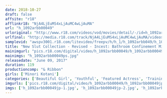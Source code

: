 ```yaml
---
date: 2018-10-27
draft: false
affsite: "r18"
afflinkr18: "NjA4LjEuMS4xLjAuMC4wLjAuMA"
url: "h_1092arbb00049"
urloriginal: "http://www.r18.com/videos/vod/movies/detail/-/id=h_1092arbb00049"
urlfinal: "http://media.r18.com/track/NjA4LjEuMS4xLjAuMC4wLjAuMA/videos/vod/movies/detail/-/id=h_1092arbb00049"
samplevid: "awspv3001.r18.com/litevideo/freepv/h/h_1/h_1092arbb049/h_1092arbb049_dmb_w.mp4"
title: "New Slut Collection - Revised - Incest: Bathroom Confinement Minori Kotani CASE 028"
mainimgurl: "pics.r18.com/digital/video/h_1092arbb00049/h_1092arbb00049ps.jpg"
mainimgs: "h_1092arbb00049ps.jpg"
releasedate: "June 09, 2017"
duration: 119
productioncomp: "& Ribbon"
girls: ['Minori Kotani']
categories: ['Beautiful Girl', 'Youthful', 'Featured Actress', 'Training', 'Sister', 'Creampie', 'Confinement', 'Deep Throat', 'Hi-Def']
imgurls: ['pics.r18.com/digital/video/h_1092arbb00049/h_1092arbb00049jp-1.jpg', 'pics.r18.com/digital/video/h_1092arbb00049/h_1092arbb00049jp-2.jpg', 'pics.r18.com/digital/video/h_1092arbb00049/h_1092arbb00049jp-3.jpg', 'pics.r18.com/digital/video/h_1092arbb00049/h_1092arbb00049jp-4.jpg', 'pics.r18.com/digital/video/h_1092arbb00049/h_1092arbb00049jp-5.jpg', 'pics.r18.com/digital/video/h_1092arbb00049/h_1092arbb00049jp-6.jpg', 'pics.r18.com/digital/video/h_1092arbb00049/h_1092arbb00049jp-7.jpg', 'pics.r18.com/digital/video/h_1092arbb00049/h_1092arbb00049jp-8.jpg', 'pics.r18.com/digital/video/h_1092arbb00049/h_1092arbb00049jp-9.jpg', 'pics.r18.com/digital/video/h_1092arbb00049/h_1092arbb00049jp-10.jpg', 'pics.r18.com/digital/video/h_1092arbb00049/h_1092arbb00049jp-11.jpg', 'pics.r18.com/digital/video/h_1092arbb00049/h_1092arbb00049jp-12.jpg', 'pics.r18.com/digital/video/h_1092arbb00049/h_1092arbb00049jp-13.jpg', 'pics.r18.com/digital/video/h_1092arbb00049/h_1092arbb00049jp-14.jpg', 'pics.r18.com/digital/video/h_1092arbb00049/h_1092arbb00049jp-15.jpg', 'pics.r18.com/digital/video/h_1092arbb00049/h_1092arbb00049jp-16.jpg', 'pics.r18.com/digital/video/h_1092arbb00049/h_1092arbb00049jp-17.jpg', 'pics.r18.com/digital/video/h_1092arbb00049/h_1092arbb00049jp-18.jpg', 'pics.r18.com/digital/video/h_1092arbb00049/h_1092arbb00049jp-19.jpg', 'pics.r18.com/digital/video/h_1092arbb00049/h_1092arbb00049jp-20.jpg']
imgs: ['h_1092arbb00049jp-1.jpg', 'h_1092arbb00049jp-2.jpg', 'h_1092arbb00049jp-3.jpg', 'h_1092arbb00049jp-4.jpg', 'h_1092arbb00049jp-5.jpg', 'h_1092arbb00049jp-6.jpg', 'h_1092arbb00049jp-7.jpg', 'h_1092arbb00049jp-8.jpg', 'h_1092arbb00049jp-9.jpg', 'h_1092arbb00049jp-10.jpg', 'h_1092arbb00049jp-11.jpg', 'h_1092arbb00049jp-12.jpg', 'h_1092arbb00049jp-13.jpg', 'h_1092arbb00049jp-14.jpg', 'h_1092arbb00049jp-15.jpg', 'h_1092arbb00049jp-16.jpg', 'h_1092arbb00049jp-17.jpg', 'h_1092arbb00049jp-18.jpg', 'h_1092arbb00049jp-19.jpg', 'h_1092arbb00049jp-20.jpg']
---
```

